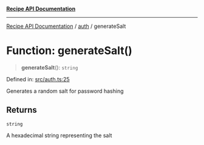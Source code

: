 [**Recipe API Documentation**](../../README.md)

***

[Recipe API Documentation](../../modules.md) / [auth](../README.md) / generateSalt

# Function: generateSalt()

> **generateSalt**(): `string`

Defined in: [src/auth.ts:25](https://github.com/arniber21/hackNYU-backend/blob/41dfafae9a025c928f718d5b479421bfcaba11bf/src/auth.ts#L25)

Generates a random salt for password hashing

## Returns

`string`

A hexadecimal string representing the salt

